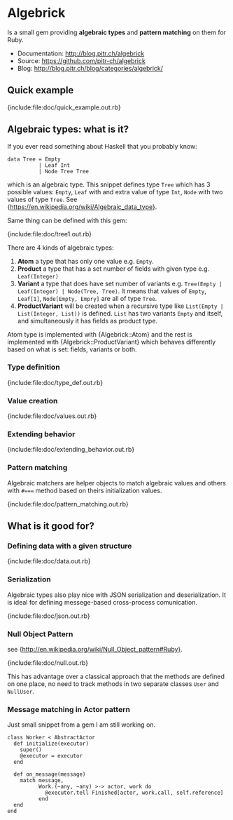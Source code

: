# Algebrick

Is a small gem providing **algebraic types** and **pattern matching** on them for Ruby.

-   Documentation: <http://blog.pitr.ch/algebrick>
-   Source: <https://github.com/pitr-ch/algebrick>
-   Blog: <http://blog.pitr.ch/blog/categories/algebrick/>

## Quick example

{include:file:doc/quick_example.out.rb}

## Algebraic types: what is it?

If you ever read something about Haskell that you probably know:

    data Tree = Empty
              | Leaf Int
              | Node Tree Tree

which is an algebraic type. This snippet defines type `Tree` which has 3 possible values:
`Empty`, `Leaf` with and extra value of type `Int`, `Node` with two values of type `Tree`. 
See {https://en.wikipedia.org/wiki/Algebraic_data_type}.

Same thing can be defined with this gem:

{include:file:doc/tree1.out.rb}

There are 4 kinds of algebraic types:

1.  **Atom** a type that has only one value e.g. `Empty`.
2.  **Product** a type that has a set number of fields with given type e.g. `Leaf(Integer)`
3.  **Variant** a type that does have set number of variants e.g. `Tree(Empty | Leaf(Integer) | Node(Tree, Tree)`. It means that values of `Empty`, `Leaf[1]`, `Node[Empty, Empry]` are all of type `Tree`.
4.  **ProductVariant** will be created when a recursive type like `List(Empty | List(Integer, List))` is defined. `List` has two variants `Empty` and itself, and simultaneously it has fields as product type.

Atom type is implemented with {Algebrick::Atom} and the rest is implemented with {Algebrick::ProductVariant} which behaves differently based on what is set: fields, variants or both.

### Type definition

{include:file:doc/type_def.out.rb}

### Value creation

{include:file:doc/values.out.rb}

### Extending behavior

{include:file:doc/extending_behavior.out.rb}

### Pattern matching

Algebraic matchers are helper objects to match algebraic values and others with
`#===` method based on theirs initialization values.

{include:file:doc/pattern_matching.out.rb}

## What is it good for?

### Defining data with a given structure

{include:file:doc/data.out.rb}

### Serialization

Algebraic types also play nice with JSON serialization and deserialization. It is ideal for defining
messege-based cross-process comunication.

{include:file:doc/json.out.rb}

### Null Object Pattern

see {http://en.wikipedia.org/wiki/Null_Object_pattern#Ruby}.

{include:file:doc/null.out.rb}

This has advantage over a classical approach that the methods are defined
on one place, no need to track methods in two separate classes `User` and `NullUser`.

### Message matching in Actor pattern

Just small snippet from a gem I am still working on.

    class Worker < AbstractActor
      def initialize(executor)
        super()
        @executor = executor
      end

      def on_message(message)
        match message,
              Work.(~any, ~any) >-> actor, work do
                @executor.tell Finished[actor, work.call, self.reference]
              end
      end
    end

